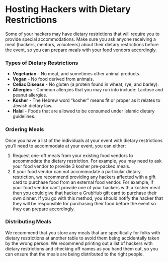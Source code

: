 # Hosting Hackers with Dietary Restrictions

Some of your hackers may have dietary restrictions that will require you to provide special accommodations. Make sure you ask anyone receiving a meal (hackers, mentors, volunteers) about their dietary restrictions before the event, so you can prepare meals with your food vendors accordingly.

### Types of Dietary Restrictions

* **Vegetarian** - No meat, and sometimes other animal products.&#x20;
* **Vegan** - No food derived from animals.&#x20;
* **Celiac Disease** - No gluten (a protein found in wheat, rye, and barley).&#x20;
* **Allergies** - Common allergies that you may run into include: Lactose and peanut allergies.
* **Kosher** - The Hebrew word “kosher” means fit or proper as it relates to Jewish dietary law.
* **Halal** - Foods that are allowed to be consumed under Islamic dietary guidelines.

### Ordering Meals&#x20;

Once you have a list of the individuals at your event with dietary restrictions you’ll need to accommodate at your event, you can either:&#x20;

1. Request one-off meals from your existing food vendors to accommodate the dietary restriction. For example, you may need to ask your food vendor to provide 3 kosher pre-packed meals.&#x20;
2. If your food vendor can not accommodate a particular dietary restriction, we recommend providing any hackers affected with a gift card to purchase food from an external food vendor. For example, if your food vendor can’t provide one of your hackers with a kosher meal then you could give that hacker a GrubHub gift card to purchase their own dinner. If you go with this method, you should notify the hacker that they will be responsible for purchasing their food before the event so they can prepare accordingly.

### Distributing Meals&#x20;

We recommend that you store any meals that are specifically for folks with dietary restrictions at another table to avoid them being accidentally taken by the wrong person. We recommend printing out a list of hackers with dietary restrictions and checking off names as you hand them out, so you can ensure that the meals are being distributed to the right people.
